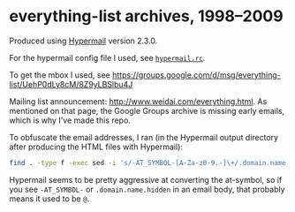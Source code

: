 # everything-list archives, 1998–2009

Produced using [Hypermail](http://www.hypermail-project.org/) version 2.3.0.

For the hypermail config file I used, see [`hypermail.rc`](https://github.com/riceissa/everything-list-1998-2009/blob/master/hypermail.rc).

To get the mbox I used, see https://groups.google.com/d/msg/everything-list/UehP0dLy8cM/8Z9yLBSlbu4J

Mailing list announcement: <http://www.weidai.com/everything.html>. As
mentioned on that page, the Google Groups archive is missing early emails,
which is why I've made this repo.

To obfuscate the email addresses, I ran (in the Hypermail output directory
after producing the HTML files with Hypermail):

```bash
find . -type f -exec sed -i 's/-AT_SYMBOL-[A-Za-z0-9.-]\+/.domain.name.hidden/g' {} \;
```

Hypermail seems to be pretty aggressive at converting the at-symbol, so if you
see `-AT_SYMBOL-` or `.domain.name.hidden` in an email body, that probably
means it used to be `@`.
